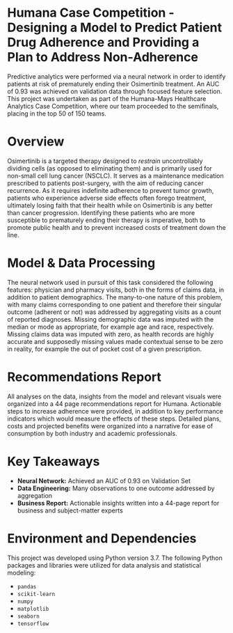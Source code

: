 # Humana Case Competition - Designing a Model to Predict Patient Drug Adherence and Providing a Plan to Address Non-Adherence

Predictive analytics were performed via a neural network in order to identify patients at risk of prematurely ending their Osimertinib treatment. An AUC of 0.93 was achieved on validation data through focused feature selection. This project was undertaken as part of the Humana-Mays Healthcare Analytics Case Competition, where our team proceeded to the semifinals, placing in the top 50 of 150 teams.

# Overview

Osimertinib is a targeted therapy designed to _restrain_ uncontrollably dividing cells (as opposed to eliminating them) and is primarily used for non-small cell lung cancer (NSCLC). It serves as a maintenance medication prescribed to patients post-surgery, with the aim of reducing cancer recurrence. As it requires indefinite adherence to prevent tumor growth, patients who experience adverse side effects often forego treatment, ultimately losing faith that their health while on Osimertinib is any better than cancer progression. Identifying these patients who are more susceptible to prematurely ending their therapy is imperative, both to promote public health and to prevent increased costs of treatment down the line.

# Model & Data Processing

The neural network used in pursuit of this task considered the following features: physician and pharmacy visits, both in the forms of claims data, in addition to patient demographics. The many-to-one nature of this problem, with many claims corresponding to one patient and therefore their singular outcome (adherent or not) was addressed by aggregating visits as a count of reported diagnoses. Missing demographic data was imputed with the median or mode as appropriate, for example age and race, respectively. Missing claims data was imputed with zero, as health records are highly accurate and supposedly missing values made contextual sense to be zero in reality, for example the out of pocket cost of a given prescription.

# Recommendations Report

All analyses on the data, insights from the model and relevant visuals were organized into a 44 page recommendations report for Humana. Actionable steps to increase adherence were provided, in addition to key performance indicators which would measure the effects of these steps. Detailed plans, costs and projected benefits were organized into a narrative for ease of consumption by both industry and academic professionals. 

# Key Takeaways

- **Neural Network:** Achieved an AUC of 0.93 on Validation Set
- **Data Engineering:** Many observations to one outcome addressed by aggregation
- **Business Report:** Actionable insights written into a 44-page report for business and subject-matter experts

# Environment and Dependencies
This project was developed using Python version 3.7. The following Python packages and libraries were utilized for data analysis and statistical modeling:

- `pandas`
- `scikit-learn`
- `numpy`
- `matplotlib`
- `seaborn`
- `tensorflow`



